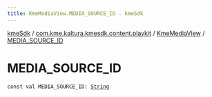 ```yaml
---
title: KmeMediaView.MEDIA_SOURCE_ID - kmeSdk
---
```


[kmeSdk](../../index.html) / [com.kme.kaltura.kmesdk.content.playkit](../index.html) / [KmeMediaView](index.html) / [MEDIA_SOURCE_ID](./-m-e-d-i-a_-s-o-u-r-c-e_-i-d.html)

# MEDIA_SOURCE_ID

`const val MEDIA_SOURCE_ID: `[`String`](https://kotlinlang.org/api/latest/jvm/stdlib/kotlin/-string/index.html)
